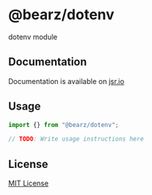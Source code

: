 # @bearz/dotenv

dotenv module

## Documentation

Documentation is available on [jsr.io](https://jsr.io/@bearz/dotenv/doc)

## Usage
```typescript
import {} from "@bearz/dotenv";

// TODO: Write usage instructions here
```

## License

[MIT License](./LICENSE.md)